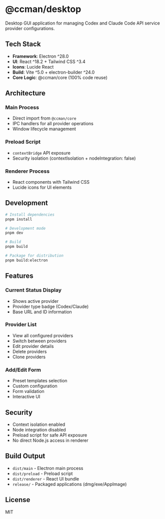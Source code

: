 # @ccman/desktop

Desktop GUI application for managing Codex and Claude Code API service provider configurations.

## Tech Stack

- **Framework**: Electron ^28.0
- **UI**: React ^18.2 + Tailwind CSS ^3.4
- **Icons**: Lucide React
- **Build**: Vite ^5.0 + electron-builder ^24.0
- **Core Logic**: @ccman/core (100% code reuse)

## Architecture

### Main Process
- Direct import from `@ccman/core`
- IPC handlers for all provider operations
- Window lifecycle management

### Preload Script
- `contextBridge` API exposure
- Security isolation (contextIsolation + nodeIntegration: false)

### Renderer Process
- React components with Tailwind CSS
- Lucide icons for UI elements

## Development

```bash
# Install dependencies
pnpm install

# Development mode
pnpm dev

# Build
pnpm build

# Package for distribution
pnpm build:electron
```

## Features

### Current Status Display
- Shows active provider
- Provider type badge (Codex/Claude)
- Base URL and ID information

### Provider List
- View all configured providers
- Switch between providers
- Edit provider details
- Delete providers
- Clone providers

### Add/Edit Form
- Preset templates selection
- Custom configuration
- Form validation
- Interactive UI

## Security

- Context isolation enabled
- Node integration disabled
- Preload script for safe API exposure
- No direct Node.js access in renderer

## Build Output

- `dist/main` - Electron main process
- `dist/preload` - Preload script
- `dist/renderer` - React UI bundle
- `release/` - Packaged applications (dmg/exe/AppImage)

## License

MIT
